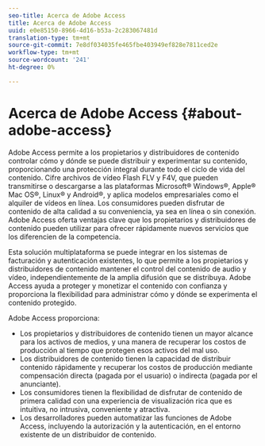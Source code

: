 ```yaml
---
seo-title: Acerca de Adobe Access
title: Acerca de Adobe Access
uuid: e0e85150-8966-4d16-b53a-2c283067481d
translation-type: tm+mt
source-git-commit: 7e8df034035fe465fbe403949ef828e7811ced2e
workflow-type: tm+mt
source-wordcount: '241'
ht-degree: 0%

---
```



# Acerca de Adobe Access {#about-adobe-access}

Adobe Access permite a los propietarios y distribuidores de contenido controlar cómo y dónde se puede distribuir y experimentar su contenido, proporcionando una protección integral durante todo el ciclo de vida del contenido. Cifre archivos de vídeo Flash FLV y F4V, que pueden transmitirse o descargarse a las plataformas Microsoft® Windows®, Apple® Mac OS®, Linux® y Android®, y aplica modelos empresariales como el alquiler de vídeos en línea. Los consumidores pueden disfrutar de contenido de alta calidad a su conveniencia, ya sea en línea o sin conexión. Adobe Access oferta ventajas clave que los propietarios y distribuidores de contenido pueden utilizar para ofrecer rápidamente nuevos servicios que los diferencien de la competencia.

Esta solución multiplataforma se puede integrar en los sistemas de facturación y autenticación existentes, lo que permite a los propietarios y distribuidores de contenido mantener el control del contenido de audio y vídeo, independientemente de la amplia difusión que se distribuya. Adobe Access ayuda a proteger y monetizar el contenido con confianza y proporciona la flexibilidad para administrar cómo y dónde se experimenta el contenido protegido.

Adobe Access proporciona:

* Los propietarios y distribuidores de contenido tienen un mayor alcance para los activos de medios, y una manera de recuperar los costos de producción al tiempo que protegen esos activos del mal uso.
* Los distribuidores de contenido tienen la capacidad de distribuir contenido rápidamente y recuperar los costos de producción mediante compensación directa (pagada por el usuario) o indirecta (pagada por el anunciante).
* Los consumidores tienen la flexibilidad de disfrutar de contenido de primera calidad con una experiencia de visualización rica que es intuitiva, no intrusiva, conveniente y atractiva.
* Los desarrolladores pueden automatizar las funciones de Adobe Access, incluyendo la autorización y la autenticación, en el entorno existente de un distribuidor de contenido.

